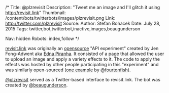 /*
Title: @plzrevisit
Description: "Tweet me an image and I'll glitch it using http://revisit.link"
Thumbnail: /content/bots/twitterbots/images/plzrevisit.png
Link: http://twitter.com/plzrevisit
Source: 
Author: Stefan Bohacek
Date: July 28, 2015
Tags: twitter,bot,twitterbot,inactive,images,beaugunderson

Nav: hidden
Robots: index,follow
*/

[revisit.link](http://web.archive.org/web/20150428070102/http://revisit.link/) was originally an [opensource](https://github.com/revisitors/revisit.link) "API experiment" created by Jen Fong-Adwent aka [Edna Piranha](https://twitter.com/ednapiranha). It consisted of a page that allowed the user to upload an image and apply a variety effects to it. The code to apply the effects was hosted by other people participating in this "experiment" and was similarly open-sourced ([one example](https://github.com/fourtonfish/transposer1000) by [@fourtonfish](https://twitter.com/ednapiranha)).

[@plzrevisit](https://twitter.com/plzrevisit) served as a Twitter-based interface to revisit.link. The bot was created by [@beaugunderson](https://twitter.com/beaugunderson).